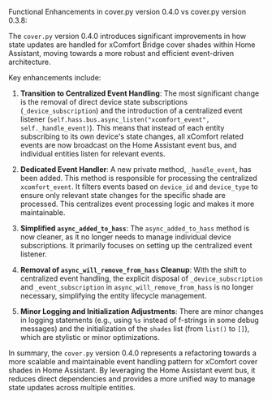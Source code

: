 Functional Enhancements in cover.py version 0.4.0 vs cover.py version 0.3.8:

The `cover.py` version 0.4.0 introduces significant improvements in how state updates are handled for xComfort Bridge cover shades within Home Assistant, moving towards a more robust and efficient event-driven architecture.

Key enhancements include:

1. **Transition to Centralized Event Handling**: The most significant change is the removal of direct device state subscriptions (`_device_subscription`) and the introduction of a centralized event listener (`self.hass.bus.async_listen("xcomfort_event", self._handle_event)`). This means that instead of each entity subscribing to its own device's state changes, all xComfort related events are now broadcast on the Home Assistant event bus, and individual entities listen for relevant events.

2. **Dedicated Event Handler**: A new private method, `_handle_event`, has been added. This method is responsible for processing the centralized `xcomfort_event`. It filters events based on `device_id` and `device_type` to ensure only relevant state changes for the specific shade are processed. This centralizes event processing logic and makes it more maintainable.

3. **Simplified `async_added_to_hass`**: The `async_added_to_hass` method is now cleaner, as it no longer needs to manage individual device subscriptions. It primarily focuses on setting up the centralized event listener.

4. **Removal of `async_will_remove_from_hass` Cleanup**: With the shift to centralized event handling, the explicit disposal of `_device_subscription` and `_event_subscription` in `async_will_remove_from_hass` is no longer necessary, simplifying the entity lifecycle management.

5. **Minor Logging and Initialization Adjustments**: There are minor changes in logging statements (e.g., using `%s` instead of f-strings in some debug messages) and the initialization of the `shades` list (from `list()` to `[]`), which are stylistic or minor optimizations.

In summary, the `cover.py` version 0.4.0 represents a refactoring towards a more scalable and maintainable event handling pattern for xComfort cover shades in Home Assistant. By leveraging the Home Assistant event bus, it reduces direct dependencies and provides a more unified way to manage state updates across multiple entities.
